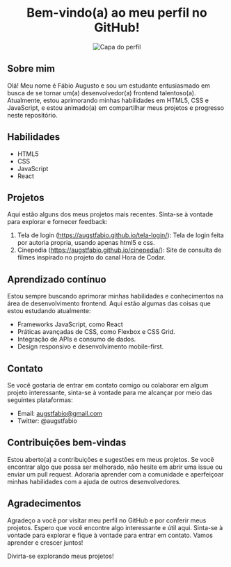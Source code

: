 <h1 align="center">Bem-vindo(a) ao meu perfil no GitHub!</h1>

<p align="center">
  <img src="https://blogger.googleusercontent.com/img/b/R29vZ2xl/AVvXsEiJMfxHwKa2mkv6Mauib5QvWUonZECCkeNQaCdvxoqwdchXmrXuPVXTq1M_xixnpepLEHzoDAsP9wIqOfk3JsG2v2RBZkp590xPNuc3qTHUN2djnLLogzi0v-FhGAAycOR4imC1jBZVHva_KJxxpRrXmG3NmXT5DvdspTASGwnVrNhQXwU1Dz8EGnRz0g/s3840/DEV-CODE-4K.png" alt="Capa do perfil">
</p>

## Sobre mim
Olá! Meu nome é Fábio Augusto e sou um estudante entusiasmado em busca de se tornar um(a) desenvolvedor(a) frontend talentoso(a). Atualmente, estou aprimorando minhas habilidades em HTML5, CSS e JavaScript, e estou animado(a) em compartilhar meus projetos e progresso neste repositório.

## Habilidades

- HTML5
- CSS
- JavaScript
- React

## Projetos

Aqui estão alguns dos meus projetos mais recentes. Sinta-se à vontade para explorar e fornecer feedback:

1. Tela de login (https://augstfabio.github.io/tela-login/): Tela de login feita por autoria propria, usando apenas html5 e css.
2. Cinepedia (https://augstfabio.github.io/cinepedia/): Site de consulta de filmes inspirado no projeto do canal Hora de Codar.


## Aprendizado contínuo

Estou sempre buscando aprimorar minhas habilidades e conhecimentos na área de desenvolvimento frontend. Aqui estão algumas das coisas que estou estudando atualmente:

- Frameworks JavaScript, como React
- Práticas avançadas de CSS, como Flexbox e CSS Grid.
- Integração de APIs e consumo de dados.
- Design responsivo e desenvolvimento mobile-first.

## Contato

Se você gostaria de entrar em contato comigo ou colaborar em algum projeto interessante, sinta-se à vontade para me alcançar por meio das seguintes plataformas:

- Email: augstfabio@gmail.com
- Twitter: @augstfabio

## Contribuições bem-vindas

Estou aberto(a) a contribuições e sugestões em meus projetos. Se você encontrar algo que possa ser melhorado, não hesite em abrir uma issue ou enviar um pull request. Adoraria aprender com a comunidade e aperfeiçoar minhas habilidades com a ajuda de outros desenvolvedores.

## Agradecimentos

Agradeço a você por visitar meu perfil no GitHub e por conferir meus projetos. Espero que você encontre algo interessante e útil aqui. Sinta-se à vontade para explorar e fique à vontade para entrar em contato. Vamos aprender e crescer juntos!

Divirta-se explorando meus projetos!


